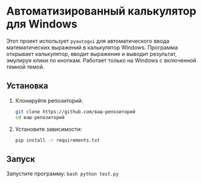 # Автоматизированный калькулятор для Windows

Этот проект использует `pyautogui` для автоматического ввода математических выражений в калькулятор Windows.
Программа открывает калькулятор, вводит выражение и выводит результат, эмулируя клики по кнопкам.
Работает только на Windows с включенной темной темой.

## Установка
1. Клонируйте репозиторий:
    ```bash
    git clone https://github.com/ваш-репозиторий
    cd ваш-репозиторий
    ```

2. Установите зависимости:
    ```bash
    pip install -r requirements.txt
    ```

## Запуск

Запустите программу:
    ```bash
    python test.py
    ```
